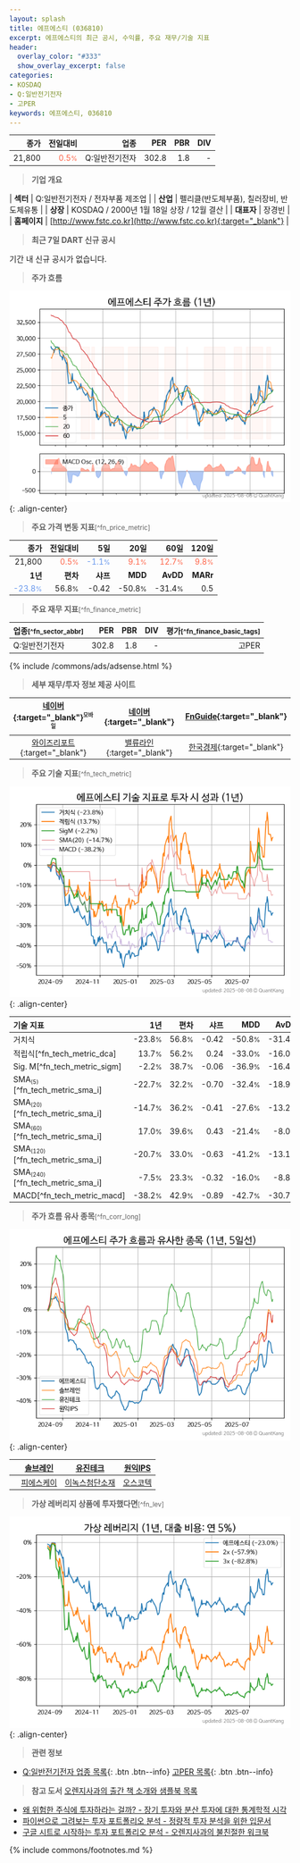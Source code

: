 ```yaml
---
layout: splash
title: 에프에스티 (036810)
excerpt: 에프에스티의 최근 공시, 수익률, 주요 재무/기술 지표
header:
  overlay_color: "#333"
  show_overlay_excerpt: false
categories:
- KOSDAQ
- Q:일반전기전자
- 고PER
keywords: 에프에스티, 036810
---
```


| **종가** | **전일대비** | **업종** | **PER** | **PBR** | **DIV** |
| -------: | -----------: | -------: | ------: | ------: | ------: |
| 21,800 | <span style="color: tomato">0.5<small>%</small></span> | Q:일반전기전자 | 302.8 | 1.8 | - |

<!-- more -->


> **기업 개요**<a id="company"></a>

| <span style="white-space:nowrap;">**섹터**</span> | Q:일반전기전자 / 전자부품 제조업 |
| <span style="white-space:nowrap;">**산업**</span> | 펠리클(반도체부품), 칠러장비, 반도체유통 |
| <span style="white-space:nowrap;">**상장**</span> | KOSDAQ / 2000년 1월 18일 상장 / 12월 결산 |
| <span style="white-space:nowrap;">**대표자**</span> | 장경빈 |
| <span style="white-space:nowrap;">**홈페이지**</span> | [http://www.fstc.co.kr](http://www.fstc.co.kr){:target="_blank"} |


> **최근 7일 DART 신규 공시**<a id="dart"></a>

기간 내 신규 공시가 없습니다.


> **주가 흐름**<a id="price"></a>

![036810](/stock/images/036810.png){: .align-center}


> **주요 가격 변동 지표**<small>[^fn_price_metric]</small>

| **종가** | **전일대비** | **5일** | **20일** | **60일** | **120일** |
| -------: | -----------: | ------: | -------: | -------: | --------: |
| 21,800 | <span style="color: tomato">0.5<small>%</small></span> | <span style="color: cornflowerblue">-1.1<small>%</small></span> | <span style="color: tomato">9.1<small>%</small></span> | <span style="color: tomato">12.7<small>%</small></span> | <span style="color: tomato">9.8<small>%</small></span> |
| **1년** | **편차** | **샤프** | **MDD** | **AvDD** | **MARr** |
| <span style="color: cornflowerblue">-23.8<small>%</small></span> | 56.8<small>%</small> | -0.42 | -50.8<small>%</small> | -31.4<small>%</small> | 0.5 |


> **주요 재무 지표**<small>[^fn_finance_metric]</small>

| **업종**<small>[^fn_sector_abbr]</small> | **PER** | **PBR** | **DIV** | **평가**<small>[^fn_finance_basic_tags]</small> |
| :--------------------------------------- | ------: | ------: | ------: | ----------------------------------------------: |
| Q:일반전기전자 | 302.8 | 1.8 | - | 고PER |



{% include /commons/ads/adsense.html %}

> **세부 재무/투자 정보 제공 사이트**

| [네이버](https://m.stock.naver.com/domestic/stock/036810/finance/summary){:target="_blank"}<sup><small>모바일</small></sup> | [네이버](https://finance.naver.com/item/coinfo.naver?code=036810){:target="_blank"} | [FnGuide](https://comp.fnguide.com/SVO2/ASP/SVD_Invest.asp?gicode=A036810&MenuYn=Y){:target="_blank"} |
| :---: | :---: | :---: |
| [와이즈리포트](https://comp.wisereport.co.kr/company/c1040001.aspx?cmp_cd=036810){:target="_blank"} | [밸류라인](https://www.valueline.co.kr/finance/summary/036810){:target="_blank"} | [한국경제](https://markets.hankyung.com/stock/036810/financial-summary){:target="_blank"} |


> **주요 기술 지표**<small>[^fn_tech_metric]</small>


![036810](/stock/images/036810_tech.png){: .align-center}

| **기술 지표** | **1년** | **편차** | **샤프** | **MDD** | **AvDD** |
| :------------ | ------: | -----------: | -------: | ------: | -------: |
| 거치식 | -23.8<small>%</small> | 56.8<small>%</small> | -0.42 | -50.8<small>%</small> | -31.4<small>%</small> |
| 적립식[^fn_tech_metric_dca] | 13.7<small>%</small> | 56.2<small>%</small> | 0.24 | -33.0<small>%</small> | -16.0<small>%</small> |
| Sig. M[^fn_tech_metric_sigm] | -2.2<small>%</small> | 38.7<small>%</small> | -0.06 | -36.9<small>%</small> | -16.4<small>%</small> |
| SMA<small><sub>(5)</sub></small>[^fn_tech_metric_sma_i] | -22.7<small>%</small> | 32.2<small>%</small> | -0.70 | -32.4<small>%</small> | -18.9<small>%</small> |
| SMA<small><sub>(20)</sub></small>[^fn_tech_metric_sma_i] | -14.7<small>%</small> | 36.2<small>%</small> | -0.41 | -27.6<small>%</small> | -13.2<small>%</small> |
| SMA<small><sub>(60)</sub></small>[^fn_tech_metric_sma_i] | 17.0<small>%</small> | 39.6<small>%</small> | 0.43 | -21.4<small>%</small> | -8.0<small>%</small> |
| SMA<small><sub>(120)</sub></small>[^fn_tech_metric_sma_i] | -20.7<small>%</small> | 33.0<small>%</small> | -0.63 | -41.2<small>%</small> | -13.1<small>%</small> |
| SMA<small><sub>(240)</sub></small>[^fn_tech_metric_sma_i] | -7.5<small>%</small> | 23.3<small>%</small> | -0.32 | -16.0<small>%</small> | -8.8<small>%</small> |
| MACD[^fn_tech_metric_macd] | -38.2<small>%</small> | 42.9<small>%</small> | -0.89 | -42.7<small>%</small> | -30.7<small>%</small> |


> **주가 흐름 유사 종목**<a id="corr"></a><small>[^fn_corr_long]</small>

![036810](/stock/images/036810_corr.png){: .align-center}

|       | [솔브레인](/357780/) | [유진테크](/084370/) | [원익IPS](/240810/) |
| :---: | :------------------------------------: | :------------------------------------: | :------------------------------------: |
|       | [피에스케이](/319660/) | [이녹스첨단소재](/272290/) | [오스코텍](/039200/) |


> **가상 레버리지 상품에 투자했다면**<a id="2x"></a><small>[^fn_lev]</small>

![036810](/stock/images/036810_2x.png){: .align-center}


> **관련 정보**

- [Q:일반전기전자 업종 목록](/stats/sector/kosdaq_업종_일반전기전자_종목/){: .btn .btn--info} [고PER 목록](/fn/fn_high_per/){: .btn .btn--info}

> **참고 도서** [오렌지사과의 출간 책 소개와 샘플북 목록](https://kongdori.tistory.com/691)

- [왜 위험한 주식에 투자하라는 걸까? - 장기 투자와 분산 투자에 대한 통계학적 시각](https://kongdori.tistory.com/421)
- [파이썬으로 그려보는 투자 포트폴리오 분석  - 정량적 투자 분석을 위한 입문서](https://kongdori.tistory.com/643)
- [구글 시트로 시작하는 투자 포트폴리오 분석 - 오렌지사과의 불친절한 워크북](https://kongdori.tistory.com/449)


{% include commons/footnotes.md %}